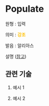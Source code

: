 # Populate

원형 : 입력

의미  : <span style="color:#FFBF00; font-weight:bold;">강조</span>

발음 : 알리아스

설명
([참고](주소))

## 관련 기술
1. 예시 1

2. 예시 2


